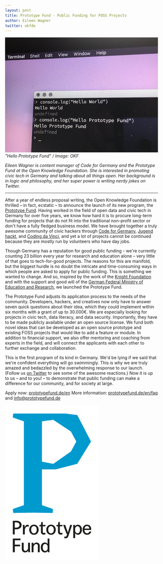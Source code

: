 ```yaml
---
layout: post
title: Prototype Fund - Public Funding for FOSS Projects
author: Eileen Wagner 
twitter: okfde
---
```


<img src="/images/blog/2016-08-05-helloprototype.jpg"><br>
<em> "Hello Prototype Fund" / Image: OKF </em>

*Eileen Wagner is content manager of Code for Germany and the Prototype Fund at the Open Knowledge Foundation. She is interested in promoting civic tech in Germany and talking about all things open. Her background is in logic and philosophy, and her super power is writing nerdy jokes on Twitter.*

--- 

After a year of endless proposal writing, the Open Knowledge Foundation is thrilled – in fact, ecstatic – to announce the launch of its new program, the [Prototype Fund](https://prototypefund.de/en/). Having worked in the field of open data and civic tech in Germany for over five years, we know how hard it is to procure long-term funding for projects that do not fit into the traditional non-profit sector or don't have a fully fledged business model. We have brought together a truly awesome community of civic hackers through [Code for Germany](http://codefor.de/), [Jugend hackt](https://jugendhackt.org/), and [Coding da Vinci](https://codingdavinci.de/), and yet a lot of projects cannot be continued because they are mostly run by volunteers who have day jobs.

Though Germany has a reputation for good public funding - we're currently counting 23 billion every year for research and education alone – very little of that goes to tech-for-good projects. The reasons for this are manifold, but the biggest hurdle is no doubt the intricate and time-consuming ways in which people are asked to apply for public funding. This is something we wanted to change. And so, inspired by the work of the [Knight Foundation](http://www.knightfoundation.org/) and with the support and good will of the [German Federal Ministry of Education and Research](https://www.bmbf.de/en/index.html), we launched the Prototype Fund.


The Prototype Fund adjusts its application process to the needs of the community. Developers, hackers, and creatives now only have to answer seven quick questions about their idea, which they could implement within six months with a grant of up to 30.000€. We are especially looking for projects in civic tech, data literacy, and data security. Importantly, they have to be made publicly available under an open source license. We fund both novel ideas that can be developed as an open source prototype and existing FOSS projects that would like to add a feature or module. In addition to financial support, we also offer mentoring and coaching from experts in the field, and will connect the applicants with each other to further exchange and collaboration. 

This is the first program of its kind in Germany. We'd be lying if we said that we're confident everything will go swimmingly. This is why we are truly amazed and bedazzled by the overwhelming response to our launch. (Follow us [on Twitter](https://twitter.com/prototypefund) to see some of the awesome reactions.) Now it is up to us – and to you! – to demonstrate that public funding can make a difference for our community, and for society at large.

Apply now: [prototypefund.de/en](https://prototypefund.de/en/)
More information: [prototypefund.de/en/faq](https://prototypefund.de/en/faq/) and [info@prototypefund.de](mailto:info@prototypefund.de)

<img src="/images/blog/2016-08-05-PrototypeFundLogo.png" class="medium-width">


